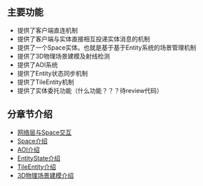 ## 主要功能

  - 提供了客户端直连机制
  - 提供了客户端与实体直接相互投递实体消息的机制
  - 提供了一个Space实体。也就是基于基于Entity系统的场景管理机制
  - 提供了3D物理场景建模及射线检测
  - 提供了AOI系统
  - 提供了Entity状态同步机制
  - 提供了TileEntity机制
  - 提供了实体委托功能（什么功能？？？待review代码）

## 分章节介绍

  - [网络层与Space交互](9-1.网络层与Space交互.md)
  - [Space介绍](9-2.Space介绍.md)
  - [AOI介绍](9-3.AOI介绍.md)
  - [EntityState介绍](9-4.EntityState介绍.md)
  - [TileEntity介绍](9-5.TileEntity介绍.md)
  - [3D物理场景建模介绍](9-6.3D物理场景建模介绍.md)
